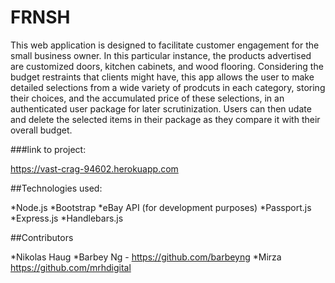 # FRNSH

This web application is designed to facilitate customer engagement for the small business owner. In this particular instance, the products advertised are customized doors, kitchen cabinets, and wood flooring. Considering the budget restraints that clients might have, this app allows the user to make detailed selections from a wide variety of prodcuts in each category, storing their choices, and the accumulated price of these selections, in an authenticated user package for later scrutinization. Users can then udate and delete the selected items in their package as they compare it with their overall budget.

###link to project:

<https://vast-crag-94602.herokuapp.com>

##Technologies used:

*Node.js
*Bootstrap
*eBay API (for development purposes)
*Passport.js
*Express.js
*Handlebars.js

##Contributors

*Nikolas Haug
*Barbey Ng - <https://github.com/barbeyng>
*Mirza <https://github.com/mrhdigital>

